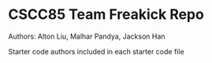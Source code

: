 # CSCC85 Team Freakick Repo
Authors: Alton Liu, Malhar Pandya, Jackson Han

Starter code authors included in each starter code file
